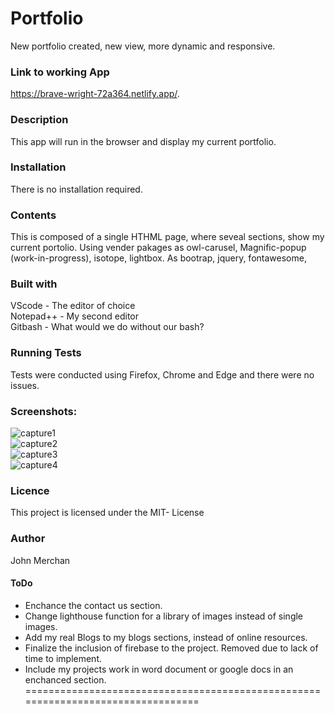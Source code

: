 # Portfolio
New portfolio created, new view, more dynamic and responsive.

### Link to working App

https://brave-wright-72a364.netlify.app/.

### Description
This app will run in the browser and display my current portfolio.

### Installation
There is no installation required.

### Contents
This is composed of a single HTHML page, where seveal sections, show my current portolio. 
Using vender pakages as owl-carusel, Magnific-popup (work-in-progress), isotope, lightbox.
As bootrap, jquery, fontawesome,

### Built with
VScode - The editor of choice  
Notepad++ - My second editor  
Gitbash - What would we do without our bash?  

### Running Tests
Tests were conducted using Firefox, Chrome and Edge and there were no issues.

### Screenshots:

![capture1](https://user-images.githubusercontent.com/54227198/79071988-fb326c80-7d21-11ea-86d2-ba50ac6d57f9.JPG)<br>
![capture2](https://user-images.githubusercontent.com/54227198/79071992-fc639980-7d21-11ea-9b58-7ef40ea6bf97.JPG)<br>
![capture3](https://user-images.githubusercontent.com/54227198/79071993-fcfc3000-7d21-11ea-8293-462454fc7596.JPG)<br>
![capture4](https://user-images.githubusercontent.com/54227198/79071994-fd94c680-7d21-11ea-93fe-1ab98087be7f.JPG)<br>

### Licence
This project is licensed under the MIT- License

### Author
John Merchan

#### ToDo
* Enchance the contact us section.
* Change lighthouse function for a library of images instead of single images.
* Add my real Blogs to my blogs sections, instead of online resources.
* Finalize the inclusion of firebase to the project. Removed due to lack of time to implement.
* Include my projects work in word document or google docs in an enchanced section.
=================================================================================

